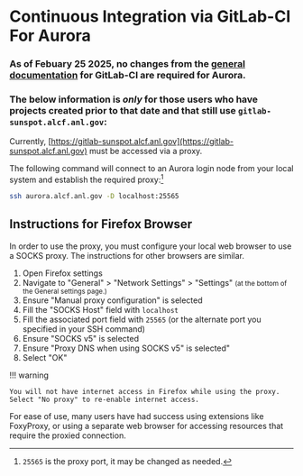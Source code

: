 # Continuous Integration via GitLab-CI For Aurora

### As of Febuary 25 2025, no changes from the [general documentation](https://docs.alcf.anl.gov/services/gitlab-ci/) for GitLab-CI are required for Aurora.


### The below information is *only* for those users who have projects created prior to that date and that still use `gitlab-sunspot.alcf.anl.gov`:


Currently, [https://gitlab-sunspot.alcf.anl.gov](https://gitlab-sunspot.alcf.anl.gov) must be accessed via a proxy.


The following command will connect to an Aurora login node from your local system and establish the required proxy:[^1]
```bash linenums="1"
ssh aurora.alcf.anl.gov -D localhost:25565
```

## Instructions for Firefox Browser

In order to use the proxy, you must configure your local web browser to use a SOCKS proxy. The instructions for other browsers are similar.

1. Open Firefox settings
2. Navigate to "General" > "Network Settings" > "Settings" 
    <small>(at the bottom of the General settings page.)</small>
3. Ensure "Manual proxy configuration" is selected
4. Fill the "SOCKS Host" field with `localhost`
5. Fill the associated port field with `25565` (or the alternate port you specified in your SSH command)
6. Ensure "SOCKS v5" is selected
7. Ensure "Proxy DNS when using SOCKS v5" is selected"
8. Select "OK"

!!! warning 

	You will not have internet access in Firefox while using the proxy. Select "No proxy" to re-enable internet access.

For ease of use, many users have had success using extensions like FoxyProxy, or using a separate web browser for accessing resources that require the proxied connection.


[^1]: `25565` is the proxy port, it may be changed as needed.
